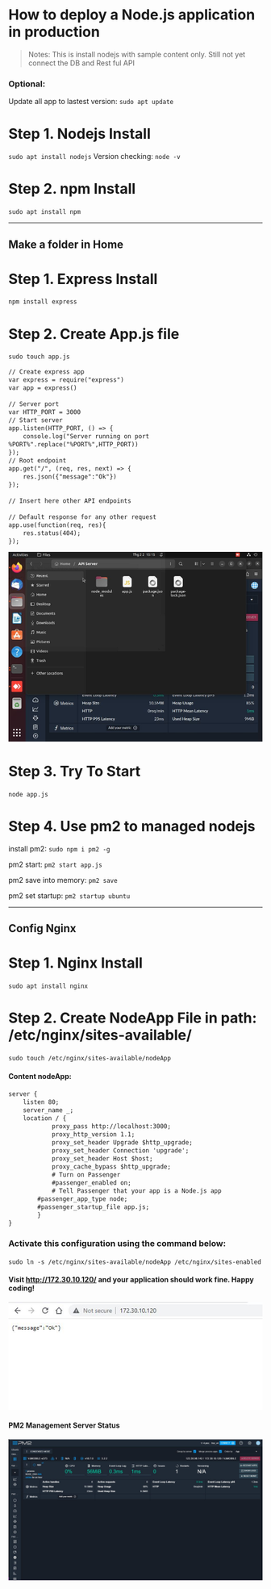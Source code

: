 # How to deploy a Node.js application in production
> Notes: This is install nodejs with sample content only. Still not yet connect the DB and Rest ful API
### Optional:
Update all app to lastest version: `sudo apt update`
# Step 1. Nodejs Install
`sudo apt install nodejs`
Version checking: `node -v`

# Step 2. npm Install
`sudo apt install npm`

--------------------
## Make a folder in Home
# Step 1. Express Install
`npm install express`
# Step 2. Create App.js file
`sudo touch app.js`
```
// Create express app
var express = require("express")
var app = express()

// Server port
var HTTP_PORT = 3000 
// Start server
app.listen(HTTP_PORT, () => {
    console.log("Server running on port %PORT%".replace("%PORT%",HTTP_PORT))
});
// Root endpoint
app.get("/", (req, res, next) => {
    res.json({"message":"Ok"})
});

// Insert here other API endpoints

// Default response for any other request
app.use(function(req, res){
    res.status(404);
});
```
![markdown](https://raw.githubusercontent.com/phuocvj/Documents/main/Images/DeployUbuntu/API%20Folder.JPG)

# Step 3. Try To Start

`node app.js`

# Step 4. Use pm2 to managed nodejs

install pm2: `sudo npm i pm2 -g`

pm2 start: `pm2 start app.js`

pm2 save into memory: `pm2 save`

pm2 set startup: `pm2 startup ubuntu`

--------------------
## Config Nginx
# Step 1. Nginx Install
`sudo apt install nginx`
# Step 2. Create NodeApp File in path: /etc/nginx/sites-available/
`sudo touch /etc/nginx/sites-available/nodeApp`
#### Content nodeApp:
```
server {
    listen 80;
    server_name _;
    location / {
            proxy_pass http://localhost:3000;
            proxy_http_version 1.1;
            proxy_set_header Upgrade $http_upgrade;
            proxy_set_header Connection 'upgrade';
            proxy_set_header Host $host;
            proxy_cache_bypass $http_upgrade;
            # Turn on Passenger
            #passenger_enabled on;
            # Tell Passenger that your app is a Node.js app
	    #passenger_app_type node;
	    #passenger_startup_file app.js;
        }
}
```
### Activate this configuration using the command below:
`sudo ln -s /etc/nginx/sites-available/nodeApp /etc/nginx/sites-enabled`

#### Visit http://172.30.10.120/ and your application should work fine. Happy coding!
![markdown](https://raw.githubusercontent.com/phuocvj/Documents/main/Images/DeployUbuntu/Serverlive.JPG)

#### PM2 Management Server Status

![markdown](https://raw.githubusercontent.com/phuocvj/Documents/main/Images/DeployUbuntu/PM2_server_managed.JPG)
